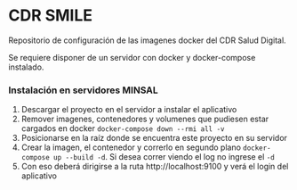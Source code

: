 # CDR SMILE
Repositorio de configuración de las imagenes docker del CDR Salud Digital.

Se requiere disponer de un servidor con docker y docker-compose instalado.

### Instalación en servidores MINSAL
1. Descargar el proyecto en el servidor a instalar el aplicativo
2. Remover imagenes, contenedores y volumenes que pudiesen estar cargados en docker `docker-compose down --rmi all -v`
3. Posicionarse en la raíz donde se encuentra este proyecto en su servidor
4. Crear la imagen, el contenedor y correrlo en segundo plano `docker-compose up --build -d`. Si desea correr viendo el log no ingrese el `-d`
5. Con eso deberá dirigirse a la ruta http://localhost:9100 y verá el login del aplicativo
